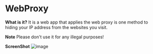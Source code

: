 # WebProxy

**What is it?**
It is a web app that applies the web proxy is one method to hiding your IP address from the websites you visit.

**Note**
Please don't use it for any illegal purposes!

**ScreenShot**
![image](https://user-images.githubusercontent.com/31901141/46911255-b0ad1580-cf1b-11e8-8e45-cc3f01b64403.png)


